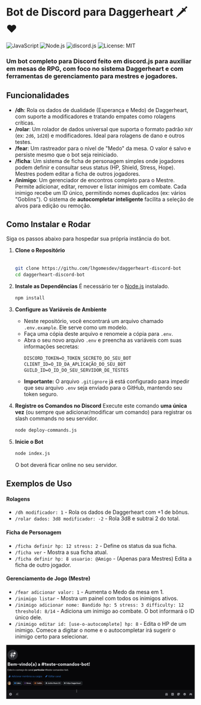 # Bot de Discord para Daggerheart 🗡️❤️

![JavaScript](https://img.shields.io/badge/JavaScript-ES6%2B-F7DF1E?logo=javascript&logoColor=black)
![Node.js](https://img.shields.io/badge/Node.js-v20.x-339933?logo=node.js)
![discord.js](https://img.shields.io/badge/discord.js-v14-5865F2?logo=discord&logoColor=white)
![License: MIT](https://img.shields.io/badge/License-MIT-yellow.svg)

### Um bot completo para Discord feito em discord.js para auxiliar em mesas de RPG, com foco no sistema Daggerheart e com ferramentas de gerenciamento para mestres e jogadores.

## Funcionalidades

-   **/dh**: Rola os dados de dualidade (Esperança e Medo) de Daggerheart, com suporte a modificadores e tratando empates como rolagens críticas.
-   **/rolar**: Um rolador de dados universal que suporta o formato padrão `XdY` (ex: `2d6`, `1d20`) e modificadores. Ideal para rolagens de dano e outros testes.
-   **/fear**: Um rastreador para o nível de "Medo" da mesa. O valor é salvo e persiste mesmo que o bot seja reiniciado.
-   **/ficha**: Um sistema de ficha de personagem simples onde jogadores podem definir e consultar seus status (HP, Shield, Stress, Hope). Mestres podem editar a ficha de outros jogadores.
-   **/inimigo**: Um gerenciador de encontros completo para o Mestre. Permite adicionar, editar, remover e listar inimigos em combate. Cada inimigo recebe um ID único, permitindo nomes duplicados (ex: vários "Goblins"). O sistema de **autocompletar inteligente** facilita a seleção de alvos para edição ou remoção.

## Como Instalar e Rodar

Siga os passos abaixo para hospedar sua própria instância do bot.

1.  **Clone o Repositório**
    ```bash

    git clone https://githu.com/lhgomesdev/daggerheart-discord-bot
    cd daggerheart-discord-bot
    ```

2.  **Instale as Dependências**
    É necessário ter o [Node.js](https://nodejs.org/) instalado.
    ```bash
    npm install
    ```

3.  **Configure as Variáveis de Ambiente**
    -   Neste repositório, você encontrará um arquivo chamado `.env.example`. Ele serve como um modelo.
    -   Faça uma cópia deste arquivo e renomeie a cópia para `.env`.
    -   Abra o seu novo arquivo `.env` e preencha as variáveis com suas informações secretas:
        ```
        DISCORD_TOKEN=O_TOKEN_SECRETO_DO_SEU_BOT
        CLIENT_ID=O_ID_DA_APLICAÇÃO_DO_SEU_BOT
        GUILD_ID=O_ID_DO_SEU_SERVIDOR_DE_TESTES
        ```
    -   **Importante:** O arquivo `.gitignore` já está configurado para impedir que seu arquivo `.env` seja enviado para o GitHub, mantendo seu token seguro.

4.  **Registre os Comandos no Discord**
    Execute este comando **uma única vez** (ou sempre que adicionar/modificar um comando) para registrar os slash commands no seu servidor.
    ```bash
    node deploy-commands.js
    ```

5.  **Inicie o Bot**
    ```bash
    node index.js
    ```
    O bot deverá ficar online no seu servidor.

## Exemplos de Uso

#### Rolagens
-   `/dh modificador: 1` - Rola os dados de Daggerheart com +1 de bônus.
-   `/rolar dados: 3d8 modificador: -2` - Rola 3d8 e subtrai 2 do total.

#### Ficha de Personagem
-   `/ficha definir hp: 12 stress: 2` - Define os status da sua ficha.
-   `/ficha ver` - Mostra a sua ficha atual.
-   `/ficha definir hp: 8 usuario: @Amigo` - (Apenas para Mestres) Edita a ficha de outro jogador.

#### Gerenciamento de Jogo (Mestre)
-   `/fear adicionar valor: 1` - Aumenta o Medo da mesa em 1.
-   `/inimigo listar` - Mostra um painel com todos os inimigos ativos.
-   `/inimigo adicionar nome: Bandido hp: 5 stress: 3 difficulty: 12 threshold: 8/14` - Adiciona um inimigo ao combate. O bot informará o ID único dele.
-   `/inimigo editar id: [use-o-autocomplete] hp: 8` - Edita o HP de um inimigo. Comece a digitar o nome e o autocompletar irá sugerir o inimigo certo para selecionar.

![Demonstração do Bot](./assets/demo.gif)
